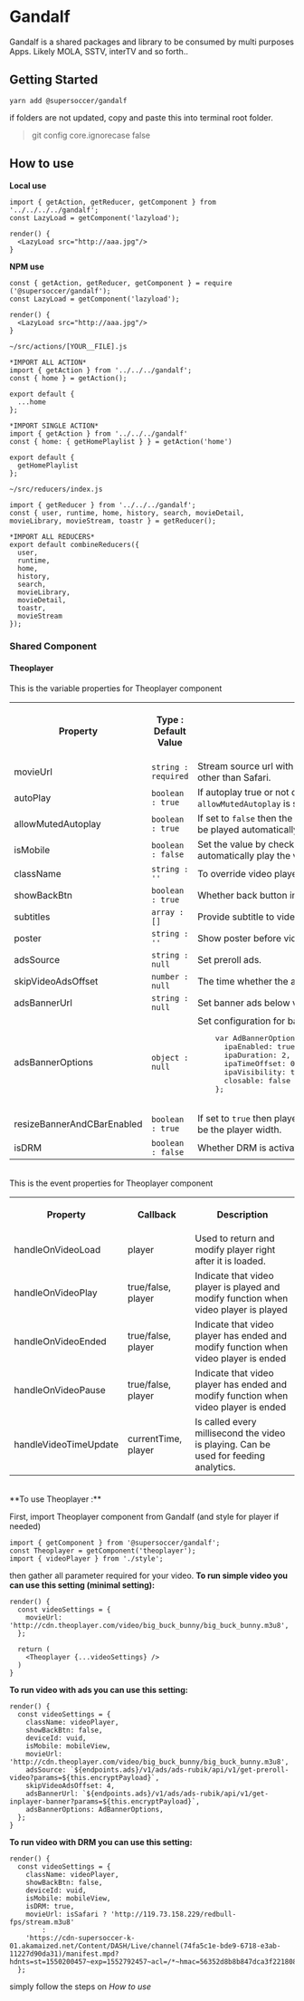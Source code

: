 # Gandalf

Gandalf is a shared packages and library to be consumed by multi purposes Apps. Likely MOLA, SSTV, interTV and so forth..

## Getting Started
`yarn add @supersoccer/gandalf`

if folders are not updated, copy and paste this into terminal root folder.
> git config core.ignorecase false

## How to use

**Local use**
```
import { getAction, getReducer, getComponent } from '../../../../gandalf';
const LazyLoad = getComponent('lazyload');

render() {
  <LazyLoad src="http://aaa.jpg"/>
}
```
**NPM use**
```
const { getAction, getReducer, getComponent } = require ('@supersoccer/gandalf');
const LazyLoad = getComponent('lazyload');

render() {
  <LazyLoad src="http://aaa.jpg"/>
}
```

`~/src/actions/[YOUR__FILE].js`
```
*IMPORT ALL ACTION*
import { getAction } from '../../../gandalf';
const { home } = getAction();

export default {
  ...home
};

*IMPORT SINGLE ACTION*
import { getAction } from '../../../gandalf'
const { home: { getHomePlaylist } } = getAction('home')

export default {
  getHomePlaylist
};
```


`~/src/reducers/index.js`
```
import { getReducer } from '../../../gandalf';
const { user, runtime, home, history, search, movieDetail, movieLibrary, movieStream, toastr } = getReducer();

*IMPORT ALL REDUCERS*
export default combineReducers({
  user,
  runtime,
  home,
  history,
  search,
  movieLibrary,
  movieDetail,
  toastr,
  movieStream
});
```


### Shared Component
#### Theoplayer

This is the variable properties for Theoplayer component

<table width="100%">
  <tr>
    <th><p>Property</p></th>
    <th>
      <p>Type : Default Value</p>
    </th>
    <th>
      <p>Description</p>
    </th>
  </tr>
  <tr>
    <td>movieUrl</td>
    <td><code>string : required</code></td>
    <td>Stream source url with type <code>.m3u8</code>. If DRM is set to <code>true</code> then type needed is <code>.m3u8</code> for Safari and <code>.mpd</code> for other than Safari.</td>
  </tr>
  <tr>
    <td>autoPlay</td>
    <td><code>boolean : true</code></td>
    <td>If autoplay true or not defined, the video will be played automatically in mute mode, unless <code>allowMutedAutoplay</code> is set to <code>false</code>.</td>
  </tr>
  <tr>
    <td>allowMutedAutoplay</td>
    <td><code>boolean : true</code></td>
    <td>If set to <code>false</code> then the video cannot be played automatically due to browser policy. On Chrome, the video will be played automatically only if the user engagement to play video on the domain is high.
    See <a href="https://developers.google.com/web/updates/2017/09/autoplay-policy-changes#mei">Chrome Policy</a>.</td>
  <tr>
  <tr>
    <td>isMobile</td>
    <td><code>boolean : false</code></td>
    <td>Set the value by checking whether the video is opened in desktop web or mobile web. Safari in iOS cannot automatically play the video.</td>
  </tr>
  <tr>
    <td>className</td>
    <td><code>string : ''</code></td>
    <td>To override video player display.</td>
  </tr>
  <tr>
    <td>showBackBtn</td>
    <td><code>boolean : true</code></td>
    <td>Whether back button inside video is shown or not</td>
  </tr>
  <tr>
    <td>subtitles</td>
    <td><code>array : []</code></td>
    <td>Provide subtitle to video.</td>
  <tr>
  <tr>
    <td>poster</td>
    <td><code>string : ''</code></td>
    <td>Show poster before video play. If poster is set to <code>true</code>, the video cannot be played automatically.</td>
  </tr>
  <tr>
    <td>adsSource</td>
    <td><code>string : null</code></td>
    <td>Set preroll ads.</td>
  </tr>
  <tr>
    <td>skipVideoAdsOffset</td>
    <td><code>number : null</code></td>
    <td>The time whether the ads can be closed.</td>
  </tr>
  <tr>
    <td>adsBannerUrl</td>
    <td><code>string : null</code></td>
    <td>Set banner ads below video.</td>
  </tr>
  <tr>
    <td>adsBannerOptions</td>
    <td><code>object : null</code></td>
    <td>Set configuration for banner ads.
    <pre>
    var AdBannerOptions = {
      ipaEnabled: true,
      ipaDuration: 2, //describes how long the ad will last untill another one will be loaded. In second.
      ipaTimeOffset: 0, //describes the time between ending one ad and showing another one
      ipaVisibility: true, //If it's set to "false", the ad is normally loaded but it's visualy hidden
      closable: false //if ads can be closed or not
    };
    </pre></td>
  </tr>
  <tr>
    <td>resizeBannerAndCBarEnabled</td>
    <td><code>boolean : true</code></td>
    <td>If set to <code>true</code> then player will be resized according to banner width. If set to <code>false</code> then banner max width will be the player width.
  </tr>
  <tr>
    <td>isDRM</td>
    <td><code>boolean : false</code></td>
    <td>Whether DRM is activated or not.</td>
  </tr>
</table>

<br/>
This is the event properties for Theoplayer component

<table width="100%">
  <tr>
    <th><p>Property</p></th>
    <th>
      <p>Callback</p>
    </th>
    <th>
      <p>Description</p>
    </th>
  </tr>
  <tr>
    <td>handleOnVideoLoad</td>
    <td>player</td>
    <td>Used to return and modify player right after it is loaded.</td>
  </tr>
  <tr>
    <td>handleOnVideoPlay</td>
    <td>true/false, player</td>
    <td>Indicate that video player is played and modify function when video player is played</td>
  </tr>
  <tr>
    <td>handleOnVideoEnded</td>
    <td>true/false, player</td>
    <td>Indicate that video player has ended and modify function when video player is ended</td>
  </tr>
  <tr>
    <td>handleOnVideoPause</td>
    <td>true/false, player</td>
    <td>Indicate that video player has ended and modify function when video player is ended</td>
  </tr>
  <tr>
    <td>handleVideoTimeUpdate</td>
    <td>currentTime, player</td>
    <td>Is called every millisecond the video is playing. Can be used for feeding analytics.</td>
  </tr>
</table>
<br/>
**To use Theoplayer :**

First, import Theoplayer component from Gandalf (and style for player if needed)
```
import { getComponent } from '@supersoccer/gandalf';
const Theoplayer = getComponent('theoplayer');
import { videoPlayer } from './style';
```

then gather all parameter required for your video.
**To run simple video you can use this setting (minimal setting):**
```
render() {
  const videoSettings = {
    movieUrl: 'http://cdn.theoplayer.com/video/big_buck_bunny/big_buck_bunny.m3u8',
  };

  return (
    <Theoplayer {...videoSettings} />
  )
}
```

**To run video with ads you can use this setting:**
```
render() {
  const videoSettings = {
    className: videoPlayer,
    showBackBtn: false,
    deviceId: vuid,
    isMobile: mobileView,
    movieUrl: 'http://cdn.theoplayer.com/video/big_buck_bunny/big_buck_bunny.m3u8',
    adsSource: `${endpoints.ads}/v1/ads/ads-rubik/api/v1/get-preroll-video?params=${this.encryptPayload}`,
    skipVideoAdsOffset: 4,
    adsBannerUrl: `${endpoints.ads}/v1/ads/ads-rubik/api/v1/get-inplayer-banner?params=${this.encryptPayload}`,
    adsBannerOptions: AdBannerOptions,
  };
}
```

**To run video with DRM you can use this setting:**
```
render() {
  const videoSettings = {
    className: videoPlayer,
    showBackBtn: false,
    deviceId: vuid,
    isMobile: mobileView,
    isDRM: true, 
    movieUrl: isSafari ? 'http://119.73.158.229/redbull-fps/stream.m3u8'
        :
    'https://cdn-supersoccer-k-01.akamaized.net/Content/DASH/Live/channel(74fa5c1e-bde9-6718-e3ab-11227d90da31)/manifest.mpd?hdnts=st=1550200457~exp=1552792457~acl=/*~hmac=56352d8b8b847dca3f221808343bc03b5bce35733bdb9aa81e135caca496e138',
  };
```





simply follow the steps on *How to use*
